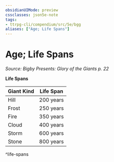 ```yaml
---
obsidianUIMode: preview
cssclasses: json5e-note
tags:
- ttrpg-cli/compendium/src/5e/bgg
aliases: ["Age; Life Spans"]
---
```

# Age; Life Spans
*Source: Bigby Presents: Glory of the Giants p. 22* 

**Life Spans**

| Giant Kind | Life Span |
|------------|-----------|
| Hill | 200 years |
| Frost | 250 years |
| Fire | 350 years |
| Cloud | 400 years |
| Storm | 600 years |
| Stone | 800 years |
^life-spans